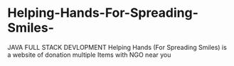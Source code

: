 # Helping-Hands-For-Spreading-Smiles-
JAVA FULL STACK DEVLOPMENT Helping Hands (For Spreading Smiles) is a website of donation multiple Items with NGO near you
